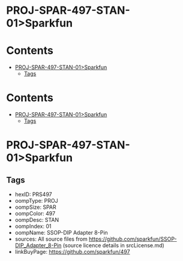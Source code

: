 
PROJ-SPAR-497-STAN-01>Sparkfun
==============================

Contents
========

* [PROJ-SPAR-497-STAN-01>Sparkfun](#proj-spar-497-stan-01sparkfun)
	* [Tags](#tags)

Contents
========

* [PROJ-SPAR-497-STAN-01>Sparkfun](#proj-spar-497-stan-01sparkfun)
	* [Tags](#tags)

# PROJ-SPAR-497-STAN-01>Sparkfun

## Tags

- hexID: PRS497
- oompType: PROJ
- oompSize: SPAR
- oompColor: 497
- oompDesc: STAN
- oompIndex: 01
- oompName: SSOP-DIP Adapter 8-Pin
- sources: All source files from https://github.com/sparkfun/SSOP-DIP_Adapter_8-Pin (source licence details in srcLicense.md)
- linkBuyPage: https://github.com/sparkfun/497
